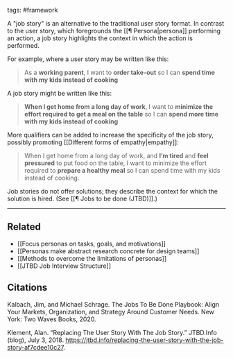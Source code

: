 tags: #framework 

A "job story" is an alternative to the traditional user story format. In contrast to the user story, which foregrounds the [[¶ Persona|persona]] performing an action, a job story highlights the context in which the action is performed. 

For example, where a user story may be written like this:

> As a **working parent**, I want to **order take-out** so I can **spend time with my kids instead of cooking**

A job story might be written like this: 

> **When I get home from a long day of work**, I want to **minimize the effort required to get a meal on the table** so I can **spend more time with my kids instead of cooking**

More qualifiers can be added to increase the specificity of the job story, possibly promoting [[Different forms of empathy|empathy]]:

> When I get home from a long day of work, and **I’m tired** and **feel pressured** to put food on the table, I want to minimize the effort required to **prepare a healthy meal** so I can spend time with my kids instead of cooking.

Job stories do not offer solutions; they describe the context for which the solution is hired. (See [[¶ Jobs to be done (JTBD)]].)

---
## Related
- [[Focus personas on tasks, goals, and motivations]]
- [[Personas make abstract research concrete for design teams]]
- [[Methods to overcome the limitations of personas]]
- [[JTBD Job Interview Structure]]

## Citations
Kalbach, Jim, and Michael Schrage. The Jobs To Be Done Playbook: Align Your Markets, Organization, and Strategy Around Customer Needs. New York: Two Waves Books, 2020.

Klement, Alan. “Replacing The User Story With The Job Story.” JTBD.Info (blog), July 3, 2018. https://jtbd.info/replacing-the-user-story-with-the-job-story-af7cdee10c27.
